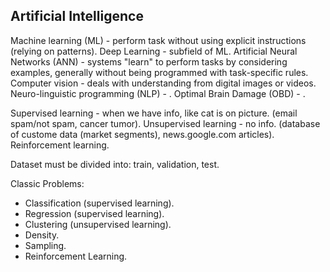 Artificial Intelligence
-

Machine learning (ML) - perform task without using explicit instructions (relying on patterns).
Deep Learning - subfield of ML.
Artificial Neural Networks (ANN) - systems "learn" to perform tasks
by considering examples, generally without being programmed with task-specific rules.
Computer vision - deals with understanding from digital images or videos.
Neuro-linguistic programming (NLP) - .
Optimal Brain Damage (OBD) - .

Supervised learning - when we have info, like cat is on picture.
(email spam/not spam, cancer tumor).
Unsupervised learning - no info.
(database of custome data (market segments), news.google.com articles).
Reinforcement learning.

Dataset must be divided into: train, validation, test.

Classic Problems:
* Classification (supervised learning).
* Regression (supervised learning).
* Clustering (unsupervised learning).
* Density.
* Sampling.
* Reinforcement Learning.
